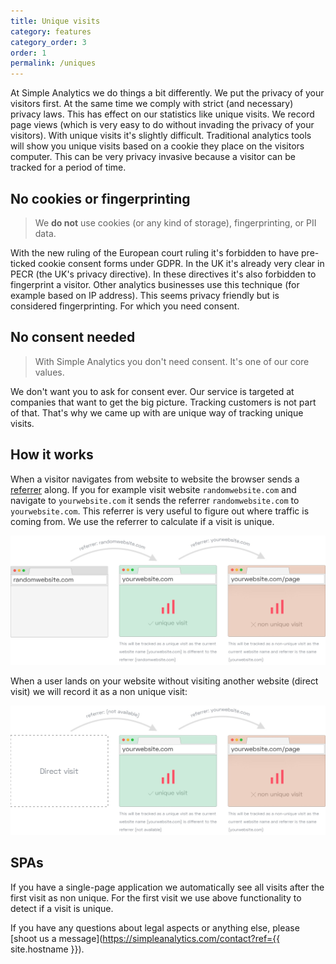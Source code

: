 ```yaml
---
title: Unique visits
category: features
category_order: 3
order: 1
permalink: /uniques
---
```


At Simple Analytics we do things a bit differently. We put the privacy of your visitors first. At the same time we comply with strict (and necessary) privacy laws. This has effect on our statistics like unique visits. We record page views (which is very easy to do without invading the privacy of your visitors). With unique visits it's slightly difficult. Traditional analytics tools will show you unique visits based on a cookie they place on the visitors computer. This can be very privacy invasive because a visitor can be tracked for a period of time.

## No cookies or fingerprinting

> We **do not** use cookies (or any kind of storage), fingerprinting, or PII data.

With the new ruling of the European court ruling it's forbidden to have pre-ticked cookie consent forms under GDPR. In the UK it's already very clear in PECR (the UK's privacy directive). In these directives it's also forbidden to fingerprint a visitor. Other analytics businesses use this technique (for example based on IP address). This seems privacy friendly but is considered fingerprinting. For which you need consent.

## No consent needed

> With Simple Analytics you don't need consent. It's one of our core values.

We don't want you to ask for consent ever. Our service is targeted at companies that want to get the big picture. Tracking customers is not part of that. That's why we came up with are unique way of tracking unique visits.

## How it works

When a visitor navigates from website to website the browser sends a [referrer](https://en.wikipedia.org/wiki/HTTP_referer) along. If you for example visit website `randomwebsite.com` and navigate to `yourwebsite.com` it sends the referrer `randomwebsite.com` to `yourwebsite.com`. This referrer is very useful to figure out where traffic is coming from. We use the referrer to calculate if a visit is unique.

![](/images/referrer-visit.jpg)

When a user lands on your website without visiting another website (direct visit) we will record it as a non unique visit:

![](/images/direct-visit.jpg)

## SPAs

If you have a single-page application we automatically see all visits after the first visit as non unique. For the first visit we use above functionality to detect if a visit is unique.

If you have any questions about legal aspects or anything else, please [shoot us a message](https://simpleanalytics.com/contact?ref={{ site.hostname }}).
